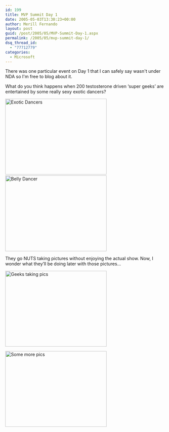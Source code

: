 ```yaml
---
id: 199
title: MVP Summit Day 1
date: 2005-05-03T13:30:23+00:00
author: Merill Fernando
layout: post
guid: /post/2005/05/MVP-Summit-Day-1.aspx
permalink: /2005/05/mvp-summit-day-1/
dsq_thread_id:
  - "77712779"
categories:
  - Microsoft
---
```

<p>There was one particular event on Day 1 that I can safely say wasn't under NDA so I'm free to blog about it. </p>
<p>What do you think happens when 200 testosterone driven&nbsp;&lsquo;super geeks&rsquo; are entertained by some really sexy exotic dancers?</p>
<p><img height="240" alt="Exotic Dancers" src="http://www.merill.net/wp-content/uploads/contentbinary/HPIM0345_small.jpg" width="320" border="0" />&nbsp;<img height="240" alt="Belly Dancer" src="http://www.merill.net/wp-content/uploads/contentbinary/IMG_0752_small.jpg" width="320" border="0" /></p>
<p>They go NUTS taking pictures without enjoying the actual show. Now, I wonder what they&rsquo;ll be doing later with those pictures&hellip;</p>
<p><img height="240" alt="Geeks taking pics" src="http://www.merill.net/wp-content/uploads/contentbinary/IMG_0732_small.jpg" width="320" border="0" /></p>
<p><img height="240" alt="Some more pics" src="http://www.merill.net/wp-content/uploads/contentbinary/IMG_0733_small.jpg" width="320" border="0" /></p>